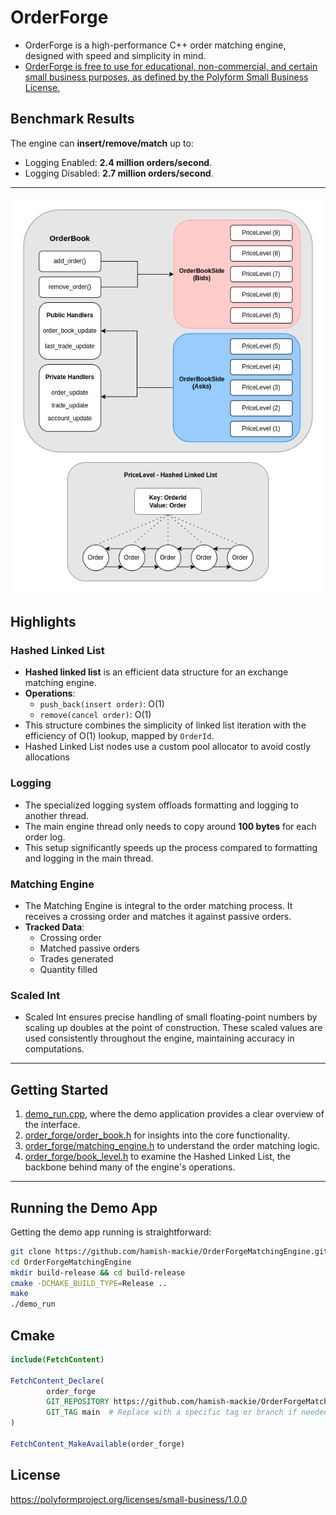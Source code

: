 # OrderForge

- OrderForge is a high-performance C++ order matching engine, designed with speed and simplicity in mind.
- [OrderForge is free to use for educational, non-commercial, and certain small business purposes, as defined by the Polyform Small Business License.](https://polyformproject.org/licenses/small-business/1.0.0)

## Benchmark Results

The engine can **insert/remove/match** up to:

- Logging Enabled:  **2.4 million orders/second**.
- Logging Disabled:  **2.7 million orders/second**.

---

![](.github/images/order_forge_design.drawio.png)

## Highlights

### Hashed Linked List

- **Hashed linked list** is an efficient data structure for an exchange matching engine.
- **Operations**:
    - `push_back(insert order)`: O(1)
    - `remove(cancel order)`: O(1)
- This structure combines the simplicity of linked list iteration with the efficiency of O(1) lookup, mapped by
  `OrderId`.
- Hashed Linked List nodes use a custom pool allocator to avoid costly allocations

### Logging

- The specialized logging system offloads formatting and logging to another thread.
- The main engine thread only needs to copy around **100 bytes** for each order log.
- This setup significantly speeds up the process compared to formatting and logging in the main thread.

### Matching Engine

- The Matching Engine is integral to the order matching process. It receives a crossing order and matches it against
  passive orders.
- **Tracked Data**:
    - Crossing order
    - Matched passive orders
    - Trades generated
    - Quantity filled

### Scaled Int

- Scaled Int ensures precise handling of small floating-point numbers by scaling up doubles at the point of
  construction. These scaled values are used consistently throughout the engine, maintaining accuracy in computations.

---

## Getting Started

1. [demo_run.cpp](demo_run.cpp), where the demo application provides a clear overview of the interface.
2. [order_forge/order_book.h](order_forge/order_book.h) for insights into the core functionality.
3. [order_forge/matching_engine.h](order_forge/matching_engine.h) to understand the order matching logic.
4. [order_forge/book_level.h](order_forge/book_level.h) to examine the Hashed Linked List, the backbone behind many of
   the engine's operations.

---

## Running the Demo App

Getting the demo app running is straightforward:

```bash
git clone https://github.com/hamish-mackie/OrderForgeMatchingEngine.git
cd OrderForgeMatchingEngine
mkdir build-release && cd build-release
cmake -DCMAKE_BUILD_TYPE=Release ..
make
./demo_run
```

## Cmake

```cmake
include(FetchContent)

FetchContent_Declare(
        order_forge
        GIT_REPOSITORY https://github.com/hamish-mackie/OrderForgeMatchingEngine.git
        GIT_TAG main  # Replace with a specific tag or branch if needed
)

FetchContent_MakeAvailable(order_forge)

```

## License

https://polyformproject.org/licenses/small-business/1.0.0